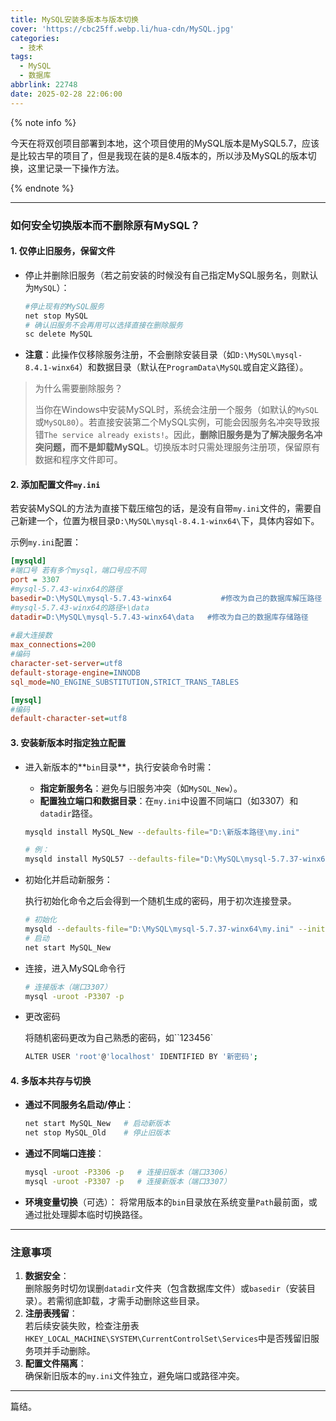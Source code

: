 ```yaml
---
title: MySQL安装多版本与版本切换
cover: 'https://cbc25ff.webp.li/hua-cdn/MySQL.jpg'
categories:
  - 技术
tags:
  - MySQL
  - 数据库
abbrlink: 22748
date: 2025-02-28 22:06:00
---
```


{% note info %}

今天在将双创项目部署到本地，这个项目使用的MySQL版本是MySQL5.7，应该是比较古早的项目了，但是我现在装的是8.4版本的，所以涉及MySQL的版本切换，这里记录一下操作方法。

{% endnote %}



---

### 如何安全切换版本而不删除原有MySQL？

#### 1. **仅停止旧服务，保留文件**

   - 停止并删除旧服务（若之前安装的时候没有自己指定MySQL服务名，则默认为`MySQL`）：

     ```bash
     #停止现有的MySQL服务
     net stop MySQL
     # 确认旧服务不会再用可以选择直接在删除服务
     sc delete MySQL
     ```

   - **注意**：此操作仅移除服务注册，不会删除安装目录（如`D:\MySQL\mysql-8.4.1-winx64`）和数据目录（默认在`ProgramData\MySQL`或自定义路径）。

> 为什么需要删除服务？
>
> 当你在Windows中安装MySQL时，系统会注册一个服务（如默认的`MySQL`或`MySQL80`）。若直接安装第二个MySQL实例，可能会因服务名冲突导致报错`The service already exists!`。因此，**删除旧服务是为了解决服务名冲突问题，而不是卸载MySQL**。切换版本时只需处理服务注册项，保留原有数据和程序文件即可。



#### 2. **添加配置文件`my.ini`**

若安装MySQL的方法为直接下载压缩包的话，是没有自带`my.ini`文件的，需要自己新建一个，位置为根目录`D:\MySQL\mysql-8.4.1-winx64\`下，具体内容如下。

示例`my.ini`配置：

```ini
[mysqld]
#端口号 若有多个mysql，端口号应不同
port = 3307              
#mysql-5.7.43-winx64的路径
basedir=D:\MySQL\mysql-5.7.43-winx64           #修改为自己的数据库解压路径
#mysql-5.7.43-winx64的路径+\data
datadir=D:\MySQL\mysql-5.7.43-winx64\data   #修改为自己的数据库存储路径
 
#最大连接数
max_connections=200
#编码
character-set-server=utf8
default-storage-engine=INNODB
sql_mode=NO_ENGINE_SUBSTITUTION,STRICT_TRANS_TABLES

[mysql]
#编码
default-character-set=utf8 
```



#### 3. **安装新版本时指定独立配置**

   - 进入新版本的**`bin`目录**，执行安装命令时需：

     - **指定新服务名**：避免与旧服务冲突（如`MySQL_New`）。
     - **配置独立端口和数据目录**：在`my.ini`中设置不同端口（如3307）和`datadir`路径。

     ```bash
     mysqld install MySQL_New --defaults-file="D:\新版本路径\my.ini"
     
     # 例：
     mysqld install MySQL57 --defaults-file="D:\MySQL\mysql-5.7.37-winx64\my.ini"
     ```

   - 初始化并启动新服务：

     执行初始化命令之后会得到一个随机生成的密码，用于初次连接登录。

     ```bash
     # 初始化
     mysqld --defaults-file="D:\MySQL\mysql-5.7.37-winx64\my.ini" --initialize --console
     # 启动
     net start MySQL_New
     ```

   - 连接，进入MySQL命令行

     ```bash
     # 连接版本（端口3307）
     mysql -uroot -P3307 -p
     ```

   - 更改密码

     将随机密码更改为自己熟悉的密码，如``123456`

     ```bash
     ALTER USER 'root'@'localhost' IDENTIFIED BY '新密码';
     ```



#### 4. **多版本共存与切换**

   - **通过不同服务名启动/停止**：

     ```bash
     net start MySQL_New   # 启动新版本
     net stop MySQL_Old    # 停止旧版本
     ```

   - **通过不同端口连接**：

     ```bash
     mysql -uroot -P3306 -p   # 连接旧版本（端口3306）
     mysql -uroot -P3307 -p   # 连接新版本（端口3307）
     ```

   - **环境变量切换**（可选）：
     将常用版本的`bin`目录放在系统变量`Path`最前面，或通过批处理脚本临时切换路径。

---

### **注意事项**

1. **数据安全**：  
   删除服务时切勿误删`datadir`文件夹（包含数据库文件）或`basedir`（安装目录）。若需彻底卸载，才需手动删除这些目录。
2. **注册表残留**：  
   若后续安装失败，检查注册表`HKEY_LOCAL_MACHINE\SYSTEM\CurrentControlSet\Services`中是否残留旧服务项并手动删除。
3. **配置文件隔离**：  
   确保新旧版本的`my.ini`文件独立，避免端口或路径冲突。

---

篇结。
